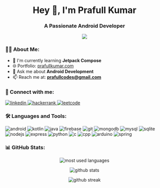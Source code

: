 <h1 align="center">Hey 👋, I'm Prafull Kumar</h1>
<h3 align="center">A Passionate Android Developer</h3>

<p align="center">
  <img src="https://readme-typing-svg.herokuapp.com?lines=Android+Developer;Kotlin+Enthusiast;Always+learning+new+things&center=true&width=380&height=45">
</p>

### 👨‍💻 About Me:

- 🌱 I'm currently learning **Jetpack Compose**
- 🌐 Portfolio: [prafullkumar.com](http://prafullkumar.com)
- 💬 Ask me about **Android Development**
- 📫 Reach me at: **prafullcodes@gmail.com**


### 🤝 Connect with me:
<p align="left">
  <a href="https://linkedin.com/in/prafull-kumar-rajput" target="_blank">
    <img src="https://img.shields.io/badge/LinkedIn-0077B5?style=for-the-badge&logo=linkedin&logoColor=white" alt="linkedin"/>
  </a>
  <a href="https://www.hackerrank.com/woozyaftedoot" target="_blank">
    <img src="https://img.shields.io/badge/-Hackerrank-2EC866?style=for-the-badge&logo=HackerRank&logoColor=white" alt="hackerrank"/>
  </a>
  <a href="https://www.leetcode.com/prafullkumar" target="_blank">
    <img src="https://img.shields.io/badge/-LeetCode-FFA116?style=for-the-badge&logo=LeetCode&logoColor=black" alt="leetcode"/>
  </a>
</p>

### 🛠️ Languages and Tools:
<p align="left">
  <img src="https://img.shields.io/badge/Android-3DDC84?style=for-the-badge&logo=android&logoColor=white" alt="android"/>
  <img src="https://img.shields.io/badge/Kotlin-0095D5?style=for-the-badge&logo=kotlin&logoColor=white" alt="kotlin"/>
  <img src="https://img.shields.io/badge/Java-ED8B00?style=for-the-badge&logo=java&logoColor=white" alt="java"/>
  <img src="https://img.shields.io/badge/Firebase-FFCA28?style=for-the-badge&logo=firebase&logoColor=black" alt="firebase"/>
  <img src="https://img.shields.io/badge/Git-F05032?style=for-the-badge&logo=git&logoColor=white" alt="git"/>
  <img src="https://img.shields.io/badge/MongoDB-4EA94B?style=for-the-badge&logo=mongodb&logoColor=white" alt="mongodb"/>
  <img src="https://img.shields.io/badge/MySQL-4479A1?style=for-the-badge&logo=mysql&logoColor=white" alt="mysql"/>
  <img src="https://img.shields.io/badge/SQLite-07405E?style=for-the-badge&logo=sqlite&logoColor=white" alt="sqlite"/>
  <img src="https://img.shields.io/badge/Node.js-339933?style=for-the-badge&logo=nodedotjs&logoColor=white" alt="nodejs"/>
  <img src="https://img.shields.io/badge/Express.js-000000?style=for-the-badge&logo=express&logoColor=white" alt="express"/>
  <img src="https://img.shields.io/badge/Python-3776AB?style=for-the-badge&logo=python&logoColor=white" alt="python"/>
  <img src="https://img.shields.io/badge/C-00599C?style=for-the-badge&logo=c&logoColor=white" alt="c"/>
  <img src="https://img.shields.io/badge/C++-00599C?style=for-the-badge&logo=cplusplus&logoColor=white" alt="cpp"/>
  <img src="https://img.shields.io/badge/Arduino-00979D?style=for-the-badge&logo=Arduino&logoColor=white" alt="arduino"/>
  <img src="https://img.shields.io/badge/Spring-6DB33F?style=for-the-badge&logo=spring&logoColor=white" alt="spring"/>
</p>

### 📊 GitHub Stats:
<p align="center">
  <img src="https://github-readme-stats.vercel.app/api/top-langs?username=prafullkrrj&show_icons=true&locale=en&layout=compact&theme=dark" alt="most used languages" />
</p>
<p align="center">
  <img src="https://github-readme-stats.vercel.app/api?username=prafullkrrj&show_icons=true&locale=en&theme=dark" alt="github stats" />
</p>
<p align="center">
  <img src="https://github-readme-streak-stats.herokuapp.com/?user=prafullkrrj&theme=dark" alt="github streak" />
</p>
